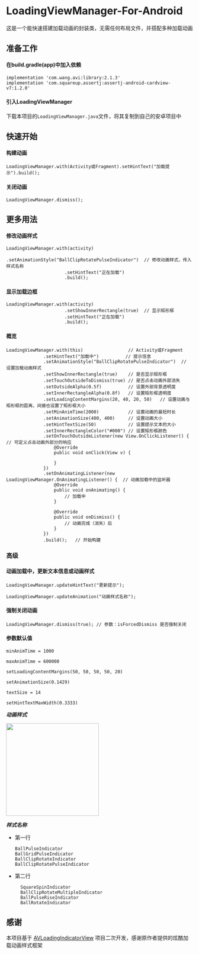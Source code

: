 # LoadingViewManager-For-Android

这是一个能快速搭建加载动画的封装类，无需任何布局文件，并搭配多种加载动画

## 准备工作

#### 在build.gradle(app)中加入依赖

  ```
  implementation 'com.wang.avi:library:2.1.3'
  implementation 'com.squareup.assertj:assertj-android-cardview-v7:1.2.0'
  ```
  
#### 引入LoadingViewManager

  下载本项目的```LoadingViewManager.java```文件，将其复制到自己的安卓项目中
  
  
## 快速开始

#### 构建动画

  ```
  LoadingViewManager.with(Activity或Fragment).setHintText("加载提示").build();
  ```
  
#### 关闭动画

  ```
  LoadingViewManager.dismiss();
  ```


## 更多用法

#### 修改动画样式

  ```
  LoadingViewManager.with(activity)
                        .setAnimationStyle("BallClipRotatePulseIndicator")  // 修改动画样式，传入样式名称
                        .setHintText("正在加载")
                        .build();
  ```
  
#### 显示加载边框

  ```
  LoadingViewManager.with(activity)
                        .setShowInnerRectangle(true)  // 显示矩形框
                        .setHintText("正在加载")
                        .build();
  ```
    
    
#### 概览

  ```
  LoadingViewManager.with(this)                 // Activity或Fragment
                .setHintText("加载中")          // 提示信息
                .setAnimationStyle("BallClipRotatePulseIndicator")  // 设置加载动画样式
                .setShowInnerRectangle(true)    // 是否显示矩形框
                .setTouchOutsideToDismiss(true) // 是否点击动画外部消失
                .setOutsideAlpha(0.5f)          // 设置外部背景透明度
                .setInnerRectangleAlpha(0.8f)   // 设置矩形框透明度
                .setLoadingContentMargins(20, 40, 20, 50)   // 设置动画与矩形框的距离，间接也设置了矩形框大小
                .setMinAnimTime(2000)           // 设置动画的最短时长
                .setAnimationSize(400, 400)     // 设置动画大小
                .setHintTextSize(50)            // 设置提示文本的大小
                .setInnerRectangleColor("#000") // 设置矩形框颜色
                .setOnTouchOutsideListener(new View.OnClickListener() { // 可定义点击动画外部分的响应
                    @Override
                    public void onClick(View v) {
                        
                    }
                })
                .setOnAnimatingListener(new LoadingViewManager.OnAnimatingListener() {  // 动画加载中的监听器
                    @Override
                    public void onAnimating() {
                        // 加载中
                    }

                    @Override
                    public void onDismiss() {
                        // 动画完成（消失）后
                    }
                })
                .build();   // 开始构建
  ```

### 高级

#### 动画加载中，更新文本信息或动画样式
  
  ```
  LoadingViewManager.updateHintText("更新提示");
  
  LoadingViewManager.updateAnimation("动画样式名称");
  ```
  
#### 强制关闭动画

  ```
  LoadingViewManager.dismiss(true); // 参数：isForcedDismiss 是否强制关闭
  ```

#### 参数默认值

```
minAnimTime = 1000

maxAnimTime = 600000

setLoadingContentMargins(50, 50, 50, 50, 20)

setAnimationSize(0.1429)

textSize = 14

setHintTextMaxWidth(0.3333)
```

***动画样式***

<img src="https://raw.githubusercontent.com/hanzhanbing/AVLoadingIndicatorView/master/screenshots/avi.gif" width="250px" />

***样式名称***

- 第一行

  ```
  BallPulseIndicator
  BallGridPulseIndicator
  BallClipRotateIndicator
  BallClipRotatePulseIndicator
  ```
    
- 第二行

  ```
    SquareSpinIndicator
    BallClipRotateMultipleIndicator
    BallPulseRiseIndicator
    BallRotateIndicator
  ```


## 感谢

  本项目基于 [AVLoadingIndicatorView](https://github.com/hanzhanbing/AVLoadingIndicatorView) 项目二次开发，感谢原作者提供的炫酷加载动画样式框架
